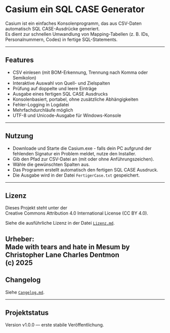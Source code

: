 # Casium ein SQL CASE Generator

Casium ist ein einfaches Konsolenprogramm, das aus CSV-Daten automatisch SQL CASE-Ausdrücke generiert.  
Es dient zur schnellen Umwandlung von Mapping-Tabellen (z. B. IDs, Personalnummern, Codes) in fertige SQL-Statements.

---

## Features

- CSV einlesen (mit BOM-Erkennung, Trennung nach Komma oder Semikolon)
- Interaktive Auswahl von Quell- und Zielspalten
- Prüfung auf doppelte und leere Einträge
- Ausgabe eines fertigen SQL CASE Ausdrucks
- Konsolenbasiert, portabel, ohne zusätzliche Abhängigkeiten
- Fehler-Logging in Logdatei
- Mehrfachdurchläufe möglich
- UTF-8 und Unicode-Ausgabe für Windows-Konsole

---

## Nutzung

- Downloade und Starte die Casium.exe - falls dein PC aufgrund der fehlenden Signatur ein Problem meldet, nutze den Installer.
- Gib den Pfad zur CSV-Datei an (mit oder ohne Anführungszeichen).
- Wähle die gewünschten Spalten aus.
- Das Programm erstellt automatisch den fertigen SQL CASE Ausdruck.
- Die Ausgabe wird in der Datei `FertigerCase.txt` gespeichert.

---

## Lizenz

Dieses Projekt steht unter der  
Creative Commons Attribution 4.0 International License (CC BY 4.0).

Siehe die ausführliche Lizenz in der Datei [`Lizenz.md`](Lizenz.md).

Urheber:  
Made with tears and hate in Mesum
by Christopher Lane Charles Dentmon  
(c) 2025
---

## Changelog

Siehe [`Cangelog.md`](Changelog.md).

---

## Projektstatus

Version v1.0.0 — erste stabile Veröffentlichung.
